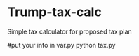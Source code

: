 # Trump-tax-calc
Simple tax calculator for proposed tax plan

#put your info in var.py
python tax.py
